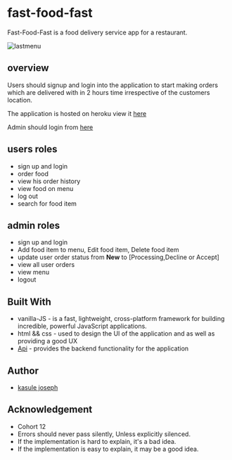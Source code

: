 # fast-food-fast
Fast-Food-Fast is a food delivery service app for a restaurant.

![lastmenu](https://user-images.githubusercontent.com/32167860/47953460-20e50f00-df8f-11e8-87e0-5543e9ade9b9.png)

## overview 
Users should signup and login into the application to start making orders which are delivered
with in 2 hours time irrespective of the customers location.

The application is hosted on heroku view it [here](https://fast-food-fast-fontend-ch4.herokuapp.com)

Admin should login from [here](https://fast-food-fast-fontend-ch4.herokuapp.com/000000.html)
## users roles
- sign up and login
- order food
- view his order history
- view food on menu
- log out
- search for food item
## admin roles
- sign up  and login
- Add food item to menu, Edit food item, Delete food item
- update user order status from **New** to [Processing,Decline or Accept]
- view all user orders
- view menu
- logout
## Built With
- vanilla-JS - is a fast, lightweight, cross-platform framework
for building incredible, powerful JavaScript applications.
- html && css - used to design the UI of the application and as well as providing a good UX
- [Api](https://github.com/Kasulejoseph/fast-food-fast-db) - provides the backend functionality for the application
## Author
- [kasule joseph](https://www.linkedin.com/in/joseph-kasule-797099118/)
## Acknowledgement
- Cohort 12
- Errors should never pass silently, Unless explicitly silenced.
- If the implementation is hard to explain, it's a bad idea.
- If the implementation is easy to explain, it may be a good idea.
